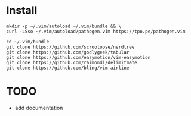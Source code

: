 # Install

    mkdir -p ~/.vim/autoload ~/.vim/bundle && \
    curl -LSso ~/.vim/autoload/pathogen.vim https://tpo.pe/pathogen.vim

    cd ~/.vim/bundle
    git clone https://github.com/scrooloose/nerdtree
    git clone https://github.com/godlygeek/tabular
    git clone https://github.com/easymotion/vim-easymotion
    git clone https://github.com/raimondi/delimitmate
    git clone https://github.com/bling/vim-airline

# TODO
* add documentation
